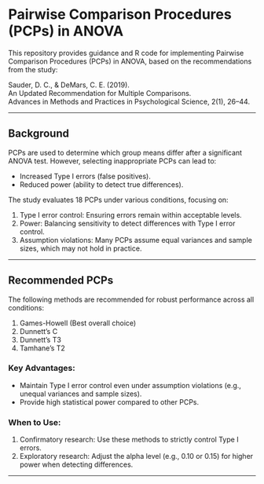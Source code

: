 # Pairwise Comparison Procedures (PCPs) in ANOVA

This repository provides guidance and R code for implementing Pairwise Comparison Procedures (PCPs)
 in ANOVA, based on the recommendations from the study:

Sauder, D. C., & DeMars, C. E. (2019).  
An Updated Recommendation for Multiple Comparisons.  
Advances in Methods and Practices in Psychological Science, 2(1), 26–44.  

---

## Background

PCPs are used to determine which group means differ after a significant ANOVA test. However, selecting inappropriate PCPs can lead to:
- Increased Type I errors (false positives).
- Reduced power (ability to detect true differences).

The study evaluates 18 PCPs under various conditions, focusing on:
1. Type I error control: Ensuring errors remain within acceptable levels.
2. Power: Balancing sensitivity to detect differences with Type I error control.
3. Assumption violations: Many PCPs assume equal variances and sample sizes, which may not hold in practice.

---

## Recommended PCPs

The following methods are recommended for robust performance across all conditions:
1. Games-Howell (Best overall choice)
2. Dunnett’s C
3. Dunnett’s T3
4. Tamhane’s T2

### Key Advantages:
- Maintain Type I error control even under assumption violations (e.g., unequal variances and sample sizes).
- Provide high statistical power compared to other PCPs.

### When to Use:
1. Confirmatory research: Use these methods to strictly control Type I errors.
2. Exploratory research: Adjust the alpha level (e.g., 0.10 or 0.15) for higher power when detecting differences.

---
